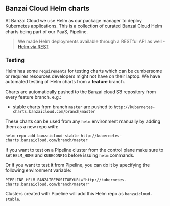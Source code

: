 ## Banzai Cloud Helm charts

At Banzai Cloud we use Helm as our package manager to deploy Kubernetes applications. This is a collection of curated Banzai Cloud Helm charts being part of our PaaS, Pipeline. 

>We made Helm deployments available through a RESTful API as well - [Helm via REST](https://banzaicloud.com/blog/helm-rest-api/)

### Testing

Helm has some `requirements` for testing charts which can be cumbersome or requires resources developers might not have on their laptop. We have automated testing of Helm charts from a **feature** branch. 

Charts are automatically pushed to the Banzai cloud S3 repository from every feature branch. e.g.:

- stable charts from branch `master` are pushed to `http://kubernetes-charts.banzaicloud.com/branch/master`

These charts can be used from any `helm` environment manually by adding them as a new repo with:

```
helm repo add banzaicloud-stable http://kubernetes-charts.banzaicloud.com/branch/master
```

If you want to test on a Pipeline cluster from the control plane make sure to set `HELM_HOME` and `KUBECONFIG` before issuing `helm` commands.

Or if you want to test it from Pipeline, you can do it by specifying the following environment variable:

```
PIPELINE_HELM_BANZAIREPOSITORYURL="http://kubernetes-charts.banzaicloud.com/branch/master"
```

Clusters created with Pipeline will add this Helm repo as `banzaicloud-stable`.

